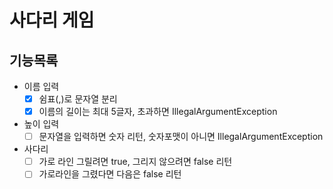 # 사다리 게임
## 기능목록
- 이름 입력
  - [x] 쉼표(,)로 문자열 분리
  - [x] 이름의 길이는 최대 5글자, 초과하면 IllegalArgumentException
- 높이 입력
  - [ ] 문자열을 입력하면 숫자 리턴, 숫자포맷이 아니면 IllegalArgumentException
- 사다리
  - [ ] 가로 라인 그릴려면 true, 그리지 않으려면 false 리턴
  - [ ] 가로라인을 그렸다면 다음은 false 리턴
